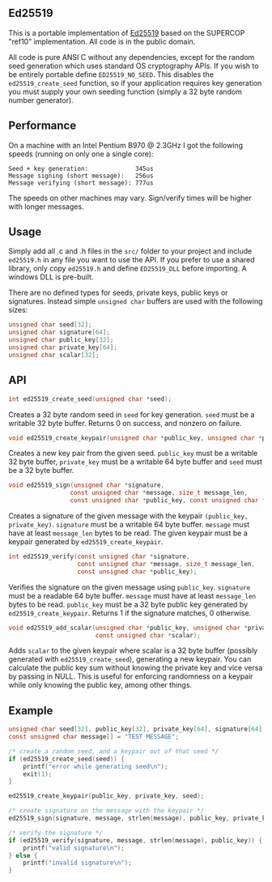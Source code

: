 Ed25519
-------

This is a portable implementation of [Ed25519](http://ed25519.cr.yp.to/) based
on the SUPERCOP "ref10" implementation. All code is in the public domain.

All code is pure ANSI C without any dependencies, except for the random seed
generation which uses standard OS cryptography APIs. If you wish to be entirely
portable define `ED25519_NO_SEED`. This disables the `ed25519_create_seed`
function, so if your application requires key generation you must supply your
own seeding function (simply a 32 byte random number generator).


Performance
-----------

On a machine with an Intel Pentium B970 @ 2.3GHz I got the following speeds (running
on only one a single core):

    Seed + key generation:             345us
    Message signing (short message):   256us
    Message verifying (short message): 777us

The speeds on other machines may vary. Sign/verify times will be higher with
longer messages.


Usage
-----

Simply add all .c and .h files in the `src/` folder to your project and include
`ed25519.h` in any file you want to use the API. If you prefer to use a shared
library, only copy `ed25519.h` and define `ED25519_DLL` before importing. A
windows DLL is pre-built.

There are no defined types for seeds, private keys, public keys or signatures.
Instead simple `unsigned char` buffers are used with the following sizes:

```c
unsigned char seed[32];
unsigned char signature[64];
unsigned char public_key[32];
unsigned char private_key[64];
unsigned char scalar[32];
```

API
---

```c
int ed25519_create_seed(unsigned char *seed);
```

Creates a 32 byte random seed in `seed` for key generation. `seed` must be a
writable 32 byte buffer. Returns 0 on success, and nonzero on failure.

```c
void ed25519_create_keypair(unsigned char *public_key, unsigned char *private_key, const unsigned char *seed);
```

Creates a new key pair from the given seed. `public_key` must be a writable 32
byte buffer, `private_key` must be a writable 64 byte buffer and `seed` must be
a 32 byte buffer.

```c
void ed25519_sign(unsigned char *signature,
                 const unsigned char *message, size_t message_len,
                 const unsigned char *public_key, const unsigned char *private_key);
```

Creates a signature of the given message with the keypair `(public_key,
private_key)`. `signature` must be a writable 64 byte buffer. `message` must
have at least `message_len` bytes to be read. The given keypair must be a
keypair generated by `ed25519_create_keypair`.

```c
int ed25519_verify(const unsigned char *signature,
                   const unsigned char *message, size_t message_len,
                   const unsigned char *public_key);
```

Verifies the signature on the given message using `public_key`. `signature`
must be a readable 64 byte buffer. `message` must have at least `message_len`
bytes to be read. `public_key` must be a 32 byte public key generated by
`ed25519_create_keypair`. Returns 1 if the signature matches, 0 otherwise.

```c
void ed25519_add_scalar(unsigned char *public_key, unsigned char *private_key,
                        const unsigned char *scalar);
```

Adds `scalar` to the given keypair where scalar is a 32 byte buffer (possibly generated with `ed25519_create_seed`), generating a new keypair. You can calculate the public key sum without knowing the private key and vice versa by passing in NULL. This is useful for enforcing randomness on a keypair while only knowing the public key, among other things. 

Example
-------
```c
unsigned char seed[32], public_key[32], private_key[64], signature[64];
const unsigned char message[] = "TEST MESSAGE";

/* create a random seed, and a keypair out of that seed */
if (ed25519_create_seed(seed)) {
    printf("error while generating seed\n");
    exit(1);
}

ed25519_create_keypair(public_key, private_key, seed);

/* create signature on the message with the keypair */
ed25519_sign(signature, message, strlen(message), public_key, private_key);

/* verify the signature */
if (ed25519_verify(signature, message, strlen(message), public_key)) {
    printf("valid signature\n");
} else {
    printf("invalid signature\n");
}
```
